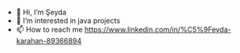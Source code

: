 - 👋 Hi, I’m Şeyda
- 👀 I’m interested in java projects
- 📫 How to reach me https://www.linkedin.com/in/%C5%9Feyda-karahan-89366894

<!---
seydakhan/seydakhan is a ✨ special ✨ repository because its `README.md` (this file) appears on your GitHub profile.
You can click the Preview link to take a look at your changes.
--->
